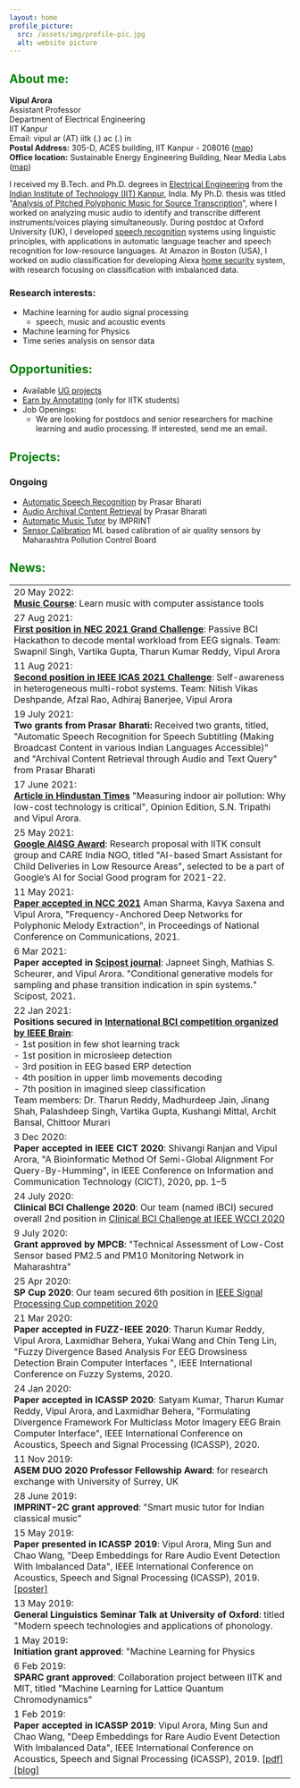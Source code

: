 ```yaml
---
layout: home
profile_picture:
  src: /assets/img/profile-pic.jpg
  alt: website picture
---
```

## <span style="color: Green">About me:</span>
**Vipul Arora**
<br>Assistant Professor
<br>Department of Electrical Engineering
<br>IIT Kanpur
<br>Email: vipul ar (AT) iitk (.) ac (.) in
<br>**Postal Address:** 305-D, ACES building, IIT Kanpur - 208016 ([<ins>map</ins>](https://www.google.com/maps/place/ACES+%2F+Electrical+Engineering+Department/@26.5130198,80.2321879,19.65z/data=!4m5!3m4!1s0x399c36fe1e36c67f:0x13c8303ef646955!8m2!3d26.5129531!4d80.2320872))
<br>**Office location:** Sustainable Energy Engineering Building, Near Media Labs ([<ins>map</ins>](https://www.google.com/maps/dir//26.5100321,80.2356058/@26.5100738,80.2356058,38m/data=!3m1!1e3!4m2!4m1!3e0))

I received my B.Tech. and Ph.D. degrees in [<ins>Electrical Engineering</ins>](http://www.iitk.ac.in/ee/) from the [<ins>Indian Institute of Technology (IIT) Kanpur</ins>](http://www.iitk.ac.in/), India. My Ph.D. thesis was titled "[<ins>Analysis of Pitched Polyphonic Music for Source Transcription</ins>](https://drive.google.com/file/d/0By8wZfM49Y2ScC1vc2lVX0I1c1U/view)", where I worked on analyzing music audio to identify and transcribe different instruments/voices playing simultaneously. During postdoc at Oxford University (UK), I developed [<ins>speech recognition</ins>](https://www.youtube.com/watch?v=Tgr3Y_U9BsQ) systems using linguistic principles, with applications in automatic language teacher and speech recognition for low-resource languages. At Amazon in Boston (USA), I worked on audio classification for developing Alexa [<ins>home security</ins>](https://www.theverge.com/2018/9/20/17883428/amazon-alexa-guard-alarm-ring-smart-home-security-price) system, with research focusing on classification with imbalanced data.

### Research interests:
- Machine learning for audio signal processing
  - speech, music and acoustic events
- Machine learning for Physics                            
- Time series analysis on sensor data

## <span style="color: Green">Opportunities:</span>

- Available [UG projects](stuff/2022_UGPs.md) 
- [Earn by Annotating](stuff/2022_earnAnnotate.md) (only for IITK students)
- Job Openings:
  - We are looking for postdocs and senior researchers for machine learning and audio processing. If interested, send me an email.

## <span style="color: green">Projects:</span>
### Ongoing
- [Automatic Speech Recognition](https://vipular.github.io/stuff/2021_PrasarBharatiProjects.html) by Prasar Bharati
- [Audio Archival Content Retrieval](https://vipular.github.io/stuff/2021_PrasarBharatiProjects.html) by Prasar Bharati
- [Automatic Music Tutor](https://vipular.github.io/narottam.github.io) by IMPRINT
- [Sensor Calibration](https://vipular.github.io/stuff/2021_sensorcalibration.html) ML based calibration of air quality sensors by Maharashtra Pollution Control Board

## <span style="color: Green">News:</span>  

| |
| -- |
| 20 May 2022: <br>**[Music Course](courses/2205_music)**: Learn music with computer assistance tools |
| 27 Aug 2021: <br>**[First position in NEC 2021 Grand Challenge](https://www.neuroergonomicsconference.um.ifi.lmu.de/pbci/)**: Passive BCI Hackathon to decode mental workload from EEG signals. Team: Swapnil Singh, Vartika Gupta, Tharun Kumar Reddy, Vipul Arora |
| 11 Aug 2021: <br>**[Second position in IEEE ICAS 2021 Challenge](https://2021.ieee-icas.org/challenge/)**: Self-awareness in heterogeneous multi-robot systems. Team: Nitish Vikas Deshpande, Afzal Rao, Adhiraj Banerjee, Vipul Arora |
| 19 July 2021: <br>**Two grants from Prasar Bharati:** Received two grants, titled, "Automatic Speech Recognition for Speech Subtitling (Making Broadcast Content in various Indian Languages Accessible)" and "Archival Content Retrieval through Audio and Text Query" from Prasar Bharati |
| 17 June 2021: <br>**[Article in Hindustan Times](https://www.hindustantimes.com/opinion/measuring-indoor-air-pollution-why-low-cost-technology-is-critical-101623911895014.html)** "Measuring indoor air pollution: Why low-cost technology is critical", Opinion Edition, S.N. Tripathi and Vipul Arora. |
| 25 May 2021: <br>**[Google AI4SG Award](https://sites.google.com/view/aiforsocialgoodworkshop/2021-projects?authuser=0)**: Research proposal with IITK consult group and CARE India NGO, titled "AI-based Smart Assistant for Child Deliveries in Low Resource Areas", selected to be a part of Google’s AI for Social Good program for 2021-22. |
| 11 May 2021: <br>**[Paper accepted in NCC 2021](https://www.iitk.ac.in/ncc2021/)** Aman Sharma, Kavya Saxena and Vipul Arora, "Frequency-Anchored Deep Networks for Polyphonic Melody Extraction", in Proceedings of National Conference on Communications, 2021. |
| 6 Mar 2021: <br>**Paper accepted in [Scipost journal](https://www.scipost.org/)**: Japneet Singh, Mathias S. Scheurer, and Vipul Arora. "Conditional generative models for sampling and phase transition indication in spin systems." Scipost, 2021. |
| 22 Jan 2021: <br>**Positions secured in [International BCI competition organized by IEEE Brain](http://brain.korea.ac.kr/bci2021/competition.php)**:<br>-	1st position in few shot learning track <br>-	1st position in microsleep detection <br>-	3rd position in EEG based ERP detection <br>-	4th position in upper limb movements decoding <br>-	7th position in imagined sleep classification <br> Team members: Dr. Tharun Reddy, Madhurdeep Jain, Jinang Shah, Palashdeep Singh,  Vartika Gupta, Kushangi Mittal, Archit Bansal, Chittoor Murari|
| 3 Dec 2020: <br>**Paper accepted in IEEE CICT 2020**: Shivangi Ranjan and Vipul Arora, "A Bioinformatic Method Of Semi-Global Alignment For Query-By-Humming", in IEEE Conference on Information and Communication Technology (CICT), 2020, pp. 1–5 |
| 24 July 2020: <br>**Clinical BCI Challenge 2020**: Our team (named iBCI) secured overall 2nd position in [Clinical BCI Challenge at IEEE WCCI 2020](https://sites.google.com/view/bci-comp-wcci/) |
| 9 July 2020: <br>**Grant approved by MPCB**: "Technical Assessment of Low-Cost Sensor based PM2.5 and PM10 Monitoring Network in Maharashtra" |
| 25 Apr 2020: <br>**SP Cup 2020**: Our team secured 6th position in [IEEE Signal Processing Cup competition 2020](https://signalprocessingsociety.org/community-involvement/signal-processing-cup) |
| 21 Mar 2020: <br>**Paper accepted in FUZZ-IEEE 2020**: Tharun Kumar Reddy, Vipul Arora, Laxmidhar Behera, Yukai Wang and Chin Teng Lin, "Fuzzy Divergence Based Analysis For EEG Drowsiness Detection Brain Computer Interfaces ", IEEE International Conference on Fuzzy Systems, 2020. |
| 24 Jan 2020:<br>**Paper accepted in ICASSP 2020**: Satyam Kumar, Tharun Kumar Reddy, Vipul Arora, and Laxmidhar Behera, "Formulating Divergence Framework For Multiclass Motor Imagery EEG Brain Computer Interface", IEEE International Conference on Acoustics, Speech and Signal Processing (ICASSP), 2020. |
| 11 Nov 2019:<br>**ASEM DUO 2020 Professor Fellowship Award**: for research exchange with University of Surrey, UK |
| 28 June 2019:<br>**IMPRINT-2C grant approved**: "Smart music tutor for Indian classical music" |
| 15 May 2019:<br>**Paper presented in ICASSP 2019**: Vipul Arora, Ming Sun and Chao Wang, "Deep Embeddings for Rare Audio Event Detection With Imbalanced Data", IEEE International Conference on Acoustics, Speech and Signal Processing (ICASSP), 2019. [[poster]](https://sigport.org/sites/default/files/docs/POSTER_vipul_0.pdf) |
| 13 May 2019:<br>**General Linguistics Seminar Talk at University of Oxford**: titled "Modern speech technologies and applications of phonology. |
| 1 May 2019:<br>**Initiation grant approved**: "Machine Learning for Physics |
| 6 Feb 2019: <br>**SPARC grant approved**: Collaboration project between IITK and MIT, titled "Machine Learning for Lattice Quantum Chromodynamics" |
| 1 Feb 2019:<br>**Paper accepted in ICASSP 2019**: Vipul Arora, Ming Sun and Chao Wang, "Deep Embeddings for Rare Audio Event Detection With Imbalanced Data", IEEE International Conference on Acoustics, Speech and Signal Processing (ICASSP), 2019. [[pdf]](https://drive.google.com/file/d/1Z7wCbKnz1YqvVVmQF40FeXUGIrpkgY3t/view) [[blog]](https://www.amazon.science/blog/to-correct-imbalances-in-training-data-dont-oversample-cluster) |

<br/>






<!--
- <span style="color: DarkRed">Opening for a research scientist/engineer in music processing [apply here](https://forms.office.com/r/KKj7294qtf)</span>
-->
